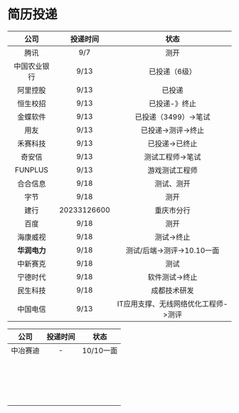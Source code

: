 # 简历投递

|    公司    |    投递时间     |          状态          |
| :------: | :---------: | :------------------: |
|    腾讯    |     9/7     |          测开          |
|  中国农业银行  |    9/13     |       已投递（6级）        |
|   阿里控股   |    9/13     |         已投递          |
|   恒生校招   |    9/13     |       已投递-》终止        |
|   金蝶软件   |    9/13     |    已投递（3499）->笔试     |
|    用友    |    9/13     |     已投递->测评->终止      |
|   禾赛科技   |    9/13     |       已投递->已终止       |
|   奇安信    |    9/13     |      测试工程师->笔试       |
| FUNPLUS  |    9/13     |       游戏测试工程师        |
|   合合信息   |    9/18     |        测试、测开         |
|    字节    |    9/18     |          测开          |
|    建行    | 20233126600 |        重庆市分行         |
|    百度    |    9/18     |          测开          |
|   海康威视   |    9/18     |        测试->终止        |
| **华润电力** |    9/18     |  测试/后端->测评->10.10一面  |
|   中新赛克   |    9/18     |          测试          |
|   宁德时代   |    9/18     |       软件测试->终止       |
|   民生科技   |    9/18     |        成都技术研发        |
|   中国电信   |    9/13     | IT应用支撑、无线网络优化工程师->测评 |

|  公司  | 投递时间 |   状态    |
| :--: | :--: | :-----: |
| 中冶赛迪 |  -   | 10/10一面 |
|      |      |         |
|      |      |         |
|      |      |         |
|      |      |         |
|      |      |         |
|      |      |         |
|      |      |         |
|      |      |         |
|      |      |         |
|      |      |         |
|      |      |         |
|      |      |         |
|      |      |         |
|      |      |         |
|      |      |         |
|      |      |         |
|      |      |         |
|      |      |         |

